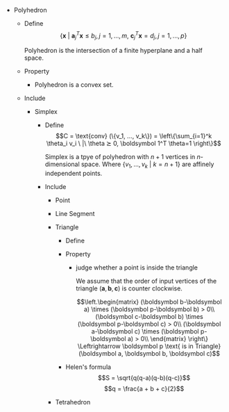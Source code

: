 * Polyhedron
  - Define  
    $$\{\boldsymbol x \ |\ \boldsymbol a_j^T \boldsymbol x ≤ b_j, j = 1,...,m,\ \boldsymbol c_j^T \boldsymbol x = d_j, j = 1,...,p\}$$

    Polyhedron is the intersection of a finite hyperplane and a half space.

  - Property
    - Polyhedron is a convex set.

  - Include
    * Simplex
      - Define  
        $$C = \text{conv} (\{v_1, ..., v_k\}) = \left\{\sum_{i=1}^k \theta_i v_i \ |\ \theta ⪰ 0, \boldsymbol 1^T \theta=1 \right\}$$

        Simplex is a tpye of polyhedron with $n+1$ vertices in $n$-dimensional space. Where $\{v_1, ..., v_k \ |\ k = n + 1\}$ are affinely independent points.

      - Include 
        * Point
        * Line Segment
        * Triangle
          - Define 
          - Property
            - judge whether a point is inside the triangle

              We assume that the order of input vertices of the triangle $(\boldsymbol a, \boldsymbol b, \boldsymbol c)$ is counter clockwise.

              $$\left.\begin{matrix}
              (\boldsymbol b-\boldsymbol a) \times (\boldsymbol p-\boldsymbol b) > 0\\
              (\boldsymbol c-\boldsymbol b) \times (\boldsymbol p-\boldsymbol c) > 0\\
              (\boldsymbol a-\boldsymbol c) \times (\boldsymbol p-\boldsymbol a) > 0\\
              \end{matrix} \right\} \Leftrightarrow \boldsymbol p \text{ is in Triangle}(\boldsymbol a, \boldsymbol b, \boldsymbol c)$$ 

          - Helen's formula
              $$S = \sqrt{q(q-a)(q-b)(q-c)}$$
              $$q = \frac{a + b + c}{2}$$ 

        * Tetrahedron

